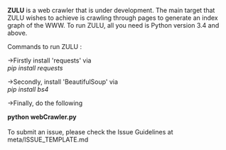 <b>ZULU</b> is a web crawler that is under development.
The main target that ZULU wishes to achieve is crawling through pages to generate an index graph of the WWW.
To run ZULU, all you need is Python version 3.4 and above.

Commands to run ZULU : 

->Firstly install 'requests' via<br>
<i>pip install requests</i>

->Secondly, install 'BeautifulSoup' via<br>
<i>pip install bs4</i>

->Finally, do the following

<b>python webCrawler.py</b>
<br>
<br>
To submit an issue, please check the Issue Guidelines at meta/ISSUE_TEMPLATE.md
